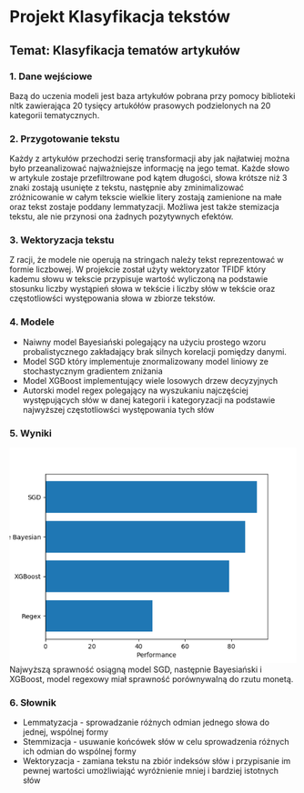 # Projekt Klasyfikacja tekstów
## Temat: Klasyfikacja tematów artykułów

### 1. Dane wejściowe
Bazą do uczenia modeli jest baza artykułów pobrana przy pomocy biblioteki nltk zawierająca 20 tysięcy artukółów prasowych podzielonych na 20 kategorii tematycznych.

### 2. Przygotowanie tekstu
Każdy z artykułów przechodzi serię transformacji aby jak najłatwiej można było przeanalizować najważniejsze informację na jego temat. Każde słowo w artykule zostaje przefiltrowane pod kątem długości, słowa krótsze niż 3 znaki zostają usunięte z tekstu, następnie aby zminimalizować zróżnicowanie w całym tekscie wielkie litery zostają zamienione na małe oraz tekst zostaje poddany lemmatyzacji. Możliwa jest także stemizacja tekstu, ale nie przynosi ona żadnych pozytywnych efektów.

### 3. Wektoryzacja tekstu
Z racji, że modele nie operują na stringach należy tekst reprezentować w formie liczbowej.
W projekcie został użyty wektoryzator TFIDF który kademu słowu w tekscie przypisuje wartość wyliczoną na podstawie stosunku liczby wystąpień słowa w tekście i liczby słów w  tekście oraz częstotliowści występowania słowa w zbiorze tekstów.

### 4. Modele
* Naiwny model Bayesiański polegający na użyciu prostego wzoru probalistycznego zakładający brak silnych korelacji pomiędzy danymi.
* Model SGD który implementuje znormalizowany model liniowy ze stochastycznym gradientem zniżania
* Model XGBoost implementujący wiele losowych drzew decyzyjnych
* Autorski model regex polegający na wyszukaniu najczęściej występujących słów w danej kategorii i kategoryzacji na podstawie najwyższej częstotliowści występowania tych słów

### 5. Wyniki
![](performance.png)
Najwyższą sprawność osiągną model SGD, następnie Bayesiański i XGBoost, model regexowy miał sprawność porównywalną do rzutu monetą.
### 6. Słownik
* Lemmatyzacja - sprowadzanie różnych odmian jednego słowa do jednej, wspólnej formy
* Stemmizacja - usuwanie końcówek słów w celu sprowadzenia różnych ich odmian do wspólnej formy
* Wektoryzacja - zamiana tekstu na zbiór indeksów słów i przypisanie im pewnej wartości umożliwiająć wyróżnienie mniej i bardziej istotnych słów
